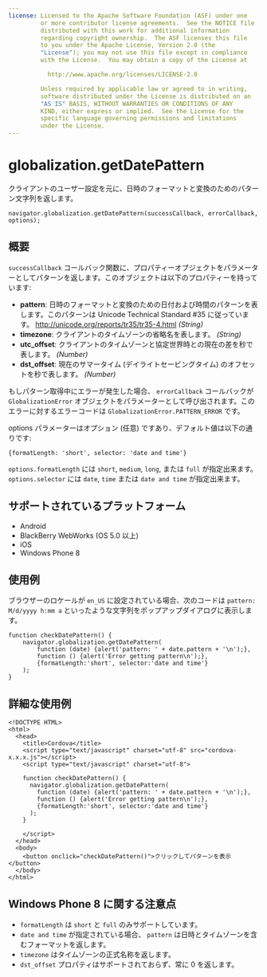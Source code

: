 ```yaml
---
license: Licensed to the Apache Software Foundation (ASF) under one
         or more contributor license agreements.  See the NOTICE file
         distributed with this work for additional information
         regarding copyright ownership.  The ASF licenses this file
         to you under the Apache License, Version 2.0 (the
         "License"); you may not use this file except in compliance
         with the License.  You may obtain a copy of the License at

           http://www.apache.org/licenses/LICENSE-2.0

         Unless required by applicable law or agreed to in writing,
         software distributed under the License is distributed on an
         "AS IS" BASIS, WITHOUT WARRANTIES OR CONDITIONS OF ANY
         KIND, either express or implied.  See the License for the
         specific language governing permissions and limitations
         under the License.
---
```


globalization.getDatePattern
===========

クライアントのユーザー設定を元に、日時のフォーマットと変換のためのパターン文字列を返します。

    navigator.globalization.getDatePattern(successCallback, errorCallback, options);

概要
-----------

`successCallback` コールバック関数に、プロパティーオブジェクトをパラメーターとしてパターンを返します。このオブジェクトは以下のプロパティーを持っています:

- __pattern__: 日時のフォーマットと変換のための日付および時間のパターンを表します。このパターンは Unicode Technical Standard #35 に従っています。 <http://unicode.org/reports/tr35/tr35-4.html>  _(String)_
- __timezone__: クライアントのタイムゾーンの省略名を表します。  _(String)_
- __utc\_offset__: クライアントのタイムゾーンと協定世界時との現在の差を秒で表します。 _(Number)_
- __dst\_offset__: 現在のサマータイム (デイライトセービングタイム) のオフセットを秒で表します。 _(Number)_

もしパターン取得中にエラーが発生した場合、 `errorCallback` コールバックが `GlobalizationError` オブジェクトをパラメーターとして呼び出されます。このエラーに対するエラーコードは `GlobalizationError.PATTERN_ERROR` です。

options パラメーターはオプション (任意) ですあり、デフォルト値は以下の通りです:

    {formatLength: 'short', selector: 'date and time'}


`options.formatLength` には `short`, `medium`, `long`, または `full` が指定出来ます。 `options.selector` には `date`, `time` または `date and time` が指定出来ます。

サポートされているプラットフォーム
-------------------

- Android
- BlackBerry WebWorks (OS 5.0 以上)
- iOS
- Windows Phone 8

使用例
-------------

ブラウザーのロケールが `en_US` に設定されている場合、次のコードは `pattern: M/d/yyyy h:mm a` といったような文字列をポップアップダイアログに表示します。

    function checkDatePattern() {
        navigator.globalization.getDatePattern(
            function (date) {alert('pattern: ' + date.pattern + '\n');},
            function () {alert('Error getting pattern\n');},
            {formatLength:'short', selector:'date and time'}
        );
    }

詳細な使用例
------------

    <!DOCTYPE HTML>
    <html>
      <head>
        <title>Cordova</title>
        <script type="text/javascript" charset="utf-8" src="cordova-x.x.x.js"></script>
        <script type="text/javascript" charset="utf-8">

        function checkDatePattern() {
          navigator.globalization.getDatePattern(
            function (date) {alert('pattern: ' + date.pattern + '\n');},
            function () {alert('Error getting pattern\n');},
            {formatLength:'short', selector:'date and time'}
          );
        }

        </script>
      </head>
      <body>
        <button onclick="checkDatePattern()">クリックしてパターンを表示</button>
      </body>
    </html>


Windows Phone 8 に関する注意点
--------------

- `formatLength` は `short` と `full` のみサポートしています。
- `date and time` が指定されている場合、 `pattern` は日時とタイムゾーンを含むフォーマットを返します。
- `timezone` はタイムゾーンの正式名称を返します。
- `dst_offset` プロパティはサポートされておらず、常に 0 を返します。
